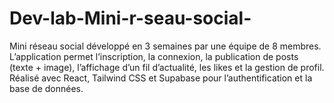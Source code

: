 # Dev-lab-Mini-r-seau-social-
Mini réseau social développé en 3 semaines par une équipe de 8 membres. L’application permet l’inscription, la connexion, la publication de posts (texte + image), l’affichage d’un fil d’actualité, les likes et la gestion de profil. Réalisé avec React, Tailwind CSS et Supabase pour l’authentification et la base de données.
